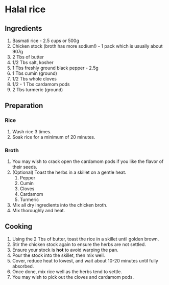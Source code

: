 # Halal rice

## Ingredients
1. Basmati rice - 2.5 cups or 500g
1. Chicken stock (broth has more sodium!) - 1 pack which is usually about 907g
1. 2 Tbs of butter
1. 1/2 Tbs salt, kosher
1. 1 Tbs freshly ground black pepper - 2.5g
1. 1 Tbs cumin (ground)
1. 1/2 Tbs whole cloves
2. 1/2 - 1 Tbs cardamom pods
1. 2 Tbs turmeric (ground)

## Preparation
### Rice
1. Wash rice 3 times.
1. Soak rice for a minimum of 20 minutes.

### Broth
1. You may wish to crack open the cardamom pods if you like the flavor of their seeds.
1. (Optional) Toast the herbs in a skillet on a gentle heat.
	1. Pepper
	1. Cumin
	2. Cloves
	3. Cardamom
	4. Turmeric
1. Mix all dry ingredients into the chicken broth.
1. Mix thoroughly and heat.

## Cooking
1. Using the 2 Tbs of butter, toast the rice in a skillet until golden brown.
2. Stir the chicken stock again to ensure the herbs are not settled.
3. Ensure your stock is **hot** to avoid warping the pan.
4. Pour the stock into the skillet, then mix well.
5. Cover, reduce heat to lowest, and wait about 10-20 minutes until fully absorbed.
6. Once done, mix rice well as the herbs tend to settle.
7. You may wish to pick out the cloves and cardamom pods.
